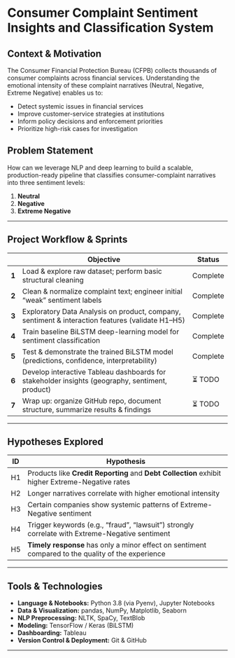 # Consumer Complaint Sentiment Insights and Classification System

## Context & Motivation
The Consumer Financial Protection Bureau (CFPB) collects thousands of consumer complaints across financial services. Understanding the emotional intensity of these complaint narratives (Neutral, Negative, Extreme Negative) enables us to:
- Detect systemic issues in financial services  
- Improve customer-service strategies at institutions  
- Inform policy decisions and enforcement priorities  
- Prioritize high-risk cases for investigation  

##  Problem Statement
How can we leverage NLP and deep learning to build a scalable, production-ready pipeline that classifies consumer-complaint narratives into three sentiment levels:  
1. **Neutral**  
2. **Negative**  
3. **Extreme Negative**  

---

## Project Workflow & Sprints

|          | Objective                                                                                       | Status               |
|----------|-------------------------------------------------------------------------------------------------|----------------------|
| **1**    | Load & explore raw dataset; perform basic structural cleaning                                    |  Complete          |
| **2**    | Clean & normalize complaint text; engineer initial “weak” sentiment labels                       |  Complete          |
| **3**    | Exploratory Data Analysis on product, company, sentiment & interaction features (validate H1–H5) |  Complete          |
| **4**    | Train baseline BiLSTM deep-learning model for sentiment classification                            |  Complete          |
| **5**    | Test & demonstrate the trained BiLSTM model (predictions, confidence, interpretability)           | Complete           |
| **6**    | Develop interactive Tableau dashboards for stakeholder insights (geography, sentiment, product)   | ⏳ TODO              |
| **7**    | Wrap up: organize GitHub repo, document structure, summarize results & findings                   | ⏳ TODO              |

---

##  Hypotheses Explored

| ID  | Hypothesis                                                                                         |
|-----|----------------------------------------------------------------------------------------------------|
| H1  | Products like **Credit Reporting** and **Debt Collection** exhibit higher Extreme-Negative rates   |
| H2  | Longer narratives correlate with higher emotional intensity                                        |
| H3  | Certain companies show systemic patterns of Extreme-Negative sentiment                             |
| H4  | Trigger keywords (e.g., “fraud”, “lawsuit”) strongly correlate with Extreme-Negative sentiment     |
| H5  | **Timely response** has only a minor effect on sentiment compared to the quality of the experience |

---

##  Tools & Technologies

- **Language & Notebooks:** Python 3.8 (via Pyenv), Jupyter Notebooks  
- **Data & Visualization:** pandas, NumPy, Matplotlib, Seaborn  
- **NLP Preprocessing:** NLTK, SpaCy, TextBlob  
- **Modeling:** TensorFlow / Keras (BiLSTM)  
- **Dashboarding:** Tableau  
- **Version Control & Deployment:** Git & GitHub  

---
